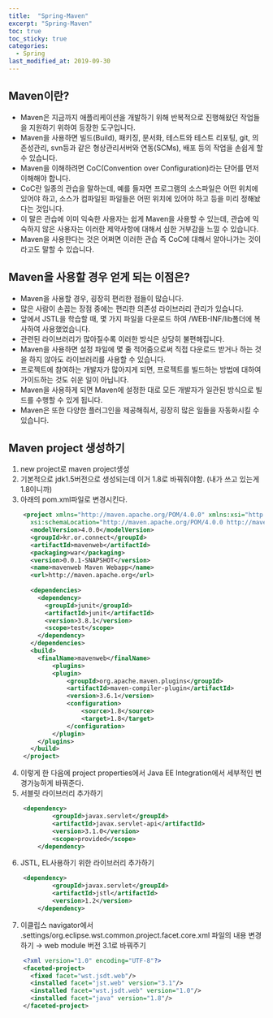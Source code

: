 ```yaml
---
title:  "Spring-Maven"
excerpt: "Spring-Maven"
toc: true
toc_sticky: true  
categories:
  - Spring
last_modified_at: 2019-09-30
---
```


## Maven이란?
- Maven은 지금까지 애플리케이션을 개발하기 위해 반복적으로 진행해왔던 작업들을 지원하기 위하여 등장한 도구입니다. 
- Maven을 사용하면 빌드(Build), 패키징, 문서화, 테스트와 테스트 리포팅, git, 의존성관리, svn등과 같은 형상관리서버와 연동(SCMs), 배포 등의 작업을 손쉽게 할 수 있습니다.
- Maven을 이해하려면 CoC(Convention over Configuration)라는 단어를 먼저 이해해야 합니다.
- CoC란 일종의 관습을 말하는데, 예를 들자면 프로그램의 소스파일은 어떤 위치에 있어야 하고, 소스가 컴파일된 파일들은 어떤 위치에 있어야 하고 등을 미리 정해놨다는 것입니다.
- 이 말은 관습에 이미 익숙한 사용자는 쉽게 Maven을 사용할 수 있는데, 관습에 익숙하지 않은 사용자는 이러한 제약사항에 대해서 심한 거부감을 느낄 수 있습니다.
- Maven을 사용한다는 것은 어쩌면 이러한 관습 즉 CoC에 대해서 알아나가는 것이라고도 말할 수 있습니다. 


## Maven을 사용할 경우 얻게 되는 이점은?
- Maven을 사용할 경우, 굉장히 편리한 점들이 많습니다.
- 많은 사람이 손꼽는 장점 중에는 편리한 의존성 라이브러리 관리가 있습니다.
- 앞에서 JSTL을 학습할 때, 몇 가지 파일을 다운로드 하여 /WEB-INF/lib폴더에 복사하여 사용했었습니다.
- 관련된 라이브러리가 많아질수록 이러한 방식은 상당히 불편해집니다.
- Maven을 사용하면 설정 파일에 몇 줄 적어줌으로써 직접 다운로드 받거나 하는 것을 하지 않아도 라이브러리를 사용할 수 있습니다.
- 프로젝트에 참여하는 개발자가 많아지게 되면, 프로젝트를 빌드하는 방법에 대하여 가이드하는 것도 쉬운 일이 아닙니다.
- Maven을 사용하게 되면 Maven에 설정한 대로 모든 개발자가 일관된 방식으로 빌드를 수행할 수 있게 됩니다.
- Maven은 또한 다양한 플러그인을 제공해줘서, 굉장히 많은 일들을 자동화시킬 수 있습니다.


## Maven project 생성하기
1. new project로 maven project생성
2. 기본적으로 jdk1.5버전으로 생성되는데 이거 1.8로 바꿔줘야함. (내가 쓰고 있는게 1.8이니까)
3. 아래의 pom.xml파일로 변경시킨다.
```xml
    <project xmlns="http://maven.apache.org/POM/4.0.0" xmlns:xsi="http://www.w3.org/2001/XMLSchema-instance"
      xsi:schemaLocation="http://maven.apache.org/POM/4.0.0 http://maven.apache.org/maven-v4_0_0.xsd">
      <modelVersion>4.0.0</modelVersion>
      <groupId>kr.or.connect</groupId>
      <artifactId>mavenweb</artifactId>
      <packaging>war</packaging>
      <version>0.0.1-SNAPSHOT</version>
      <name>mavenweb Maven Webapp</name>
      <url>http://maven.apache.org</url>
    
      <dependencies>
        <dependency>
          <groupId>junit</groupId>
          <artifactId>junit</artifactId>
          <version>3.8.1</version>
          <scope>test</scope>
        </dependency>
      </dependencies>
      <build>
        <finalName>mavenweb</finalName>
            <plugins>
            <plugin>
                <groupId>org.apache.maven.plugins</groupId>
                <artifactId>maven-compiler-plugin</artifactId>
                <version>3.6.1</version>
                <configuration>
                    <source>1.8</source>
                    <target>1.8</target>
                </configuration>
            </plugin>
        </plugins>
      </build>
    </project>
```
4. 이렇게 한 다음에 project properties에서 Java EE Integration에서 세부적인 변경가능하게 바꿔준다.
5. 서블릿 라이브러리 추가하기
```xml
    <dependency>
            <groupId>javax.servlet</groupId>
            <artifactId>javax.servlet-api</artifactId>
            <version>3.1.0</version>
            <scope>provided</scope>
        </dependency>
```
6. JSTL, EL사용하기 위한 라이브러리 추가하기
```xml
    <dependency>
            <groupId>javax.servlet</groupId>
            <artifactId>jstl</artifactId>
            <version>1.2</version>
        </dependency>
```
7. 이클립스 navigator에서 .settings/org.eclipse.wst.common.project.facet.core.xml 파일의 내용 변경하기 → web module 버전 3.1로 바꿔주기
```xml
    <?xml version="1.0" encoding="UTF-8"?>
    <faceted-project>
      <fixed facet="wst.jsdt.web"/>
      <installed facet="jst.web" version="3.1"/>
      <installed facet="wst.jsdt.web" version="1.0"/>
      <installed facet="java" version="1.8"/>
    </faceted-project>
```

